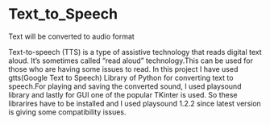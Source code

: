 # Text_to_Speech
Text  will be converted to audio format

Text-to-speech (TTS) is a type of assistive technology that reads digital text aloud. It’s sometimes called “read aloud” technology.This can be used for those who are having some issues to read.
In this project I have used gtts(Google Text to Speech) Library of Python for converting text to speech.For playing and saving the converted sound, I used playsound library and lastly for GUI one of the popular TKinter is used.
So these librarires have to be installed and I used playsound 1.2.2 since latest version is giving some compatibility issues.
